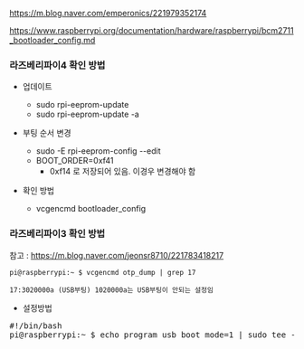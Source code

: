 

https://m.blog.naver.com/emperonics/221979352174


https://www.raspberrypi.org/documentation/hardware/raspberrypi/bcm2711_bootloader_config.md


### 라즈베리파이4 확인 방법
- 업데이트
  - sudo rpi-eeprom-update
  - sudo rpi-eeprom-update -a

- 부팅 순서 변경
  - sudo -E rpi-eeprom-config --edit
  - BOOT_ORDER=0xf41
    - 0xf14 로 저장되어 있음. 이경우 변경해야 함   

- 확인 방법
  - vcgencmd bootloader_config



### 라즈베리파이3 확인 방법 
참고 : https://m.blog.naver.com/jeonsr8710/221783418217

```pi@raspberrypi:~ $ vcgencmd otp_dump | grep 17```

```17:3020000a (USB부팅) 1020000a는 USB부팅이 안되는 설정임```

- 설정방법 
<pre>
#!/bin/bash 
pi@raspberrypi:~ $ echo program_usb_boot_mode=1 | sudo tee -a /boot/config.txt﻿
</pre>
